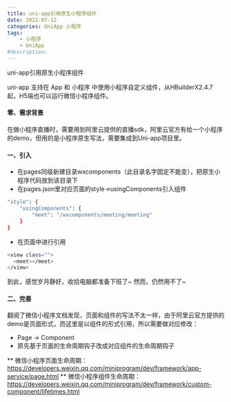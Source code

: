 ```yaml
---
title: uni-app引用原生小程序组件
date: 2022-07-12
categories: UniApp 小程序
tags: 
    - 小程序
    - UniApp
#description: 
---
```


uni-app引用原生小程序组件
<!-- more -->

uni-app 支持在 App 和 小程序 中使用小程序自定义组件，从HBuilderX2.4.7起，H5端也可以运行微信小程序组件。

#### 零、需求背景

在做小程序直播时，需要用到阿里云提供的直播sdk，阿里云官方有给一个小程序的demo，但用的是小程序原生写法，需要集成到Uni-app项目里。

#### 一、引入

+ 在pages同级新建目录wxcomponents（此目录名字固定不能变），把原生小程序代码放到该目录下
+ 在pages.json里对应页面的style->usingComponents引入组件
```bash
"style": {
    "usingComponents": {
        "meet": "/wxcomponents/meeting/meeting"
    }
}
```
+ 在页面中进行引用
```bash
<view class="">
  <meet></meet>
</view>
```

到此，感觉岁月静好，收拾电脑都准备下班了~ 然而，仍然用不了~

#### 二、完善

翻阅了微信小程序文档发现，页面和组件的写法不太一样，由于阿里云官方提供的demo是页面形式，而这里是以组件的形式引用，所以需要做对应修改：

+ Page -> Component
+ 原先基于页面的生命周期钩子改成对应组件的生命周期钩子

** 微信小程序页面生命周期：https://developers.weixin.qq.com/miniprogram/dev/framework/app-service/page.html
** 微信小程序组件生命周期：https://developers.weixin.qq.com/miniprogram/dev/framework/custom-component/lifetimes.html
